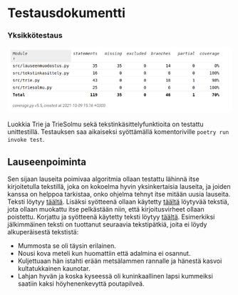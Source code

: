 # Testausdokumentti

### Yksikkötestaus
![](https://raw.githubusercontent.com/MillaKelhu/Lausegeneraattori_tiralabra2021/main/dokumentaatio/kuvat/Screenshot%20from%202021-10-09%2015-16-42.png)

Luokkia Trie ja TrieSolmu sekä tekstinkäsittelyfunktioita on testattu unittestillä. Testauksen saa aikaiseksi syöttämällä komentoriville `poetry run invoke test`.

## Lauseenpoiminta
Sen sijaan lauseita poimivaa algoritmia ollaan testattu lähinnä itse kirjoitetulla tekstillä, joka on kokoelma hyvin yksinkertaisia lauseita, ja joiden kanssa on helppoa tarkistaa, onko ohjelma tehnyt itse mitään uusia lauseita. Teksti löytyy [täältä](https://github.com/MillaKelhu/Lausegeneraattori_tiralabra2021/blob/main/dokumentaatio/syotteet/yksinkertainen_teksti_1.md).
Lisäksi syötteenä ollaan käytetty [täältä](https://iltasatu.org/lue-selaimessa/?id=1637) löytyvää tekstiä, jota ollaan muokattu itse pelkästään niin, että kirjoitusvirheet ollaan poistettu. Korjattu ja syötteenä käytetty teksti löytyy [täältä](https://github.com/MillaKelhu/Lausegeneraattori_tiralabra2021/blob/main/dokumentaatio/syotteet/adalmiinan_helmi.md).
Esimerkiksi jälkimmäinen teksti on tuottanut seuraavia tekstipätkiä, joita ei löydy alkuperäisestä tekstistä:
* Mummosta se oli täysin erilainen.
* Nousi kova meteli kun huomattiin että adalmina ei osannut.
* Kuljettuaan hän istahti erään metsälammen rannalle ja hänestä kasvoi kultatukkainen kaunotar. 
* Lahjan hyvän ja koska kyseessä oli kuninkaallinen lapsi kummeiksi saatiin kaksi höyhenenkevyttä poutapilveä. 

